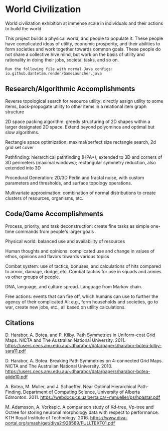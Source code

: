 # World Civilization
World civilization exhibition at immense scale in individuals and their actions to build the world

This project builds a physical world, and people to populate it. These people have complicated ideas of utility, economic prosperity, and their abilities to form societies and work together towards common goals. These people do not share a collective hive mind, but work on the basis of utility and rationality in doing their jobs, societal tasks, and so on.

```
Run the following file with normal Java configs:
io.github.dantetam.render/GameLauncher.java
```

## Research/Algorithmic Accomplishments ## 
Reverse topological search for resource utility: directly assign utility to some items, back-propogate utility to other items in a relational item graph structure

2D space packing algorithm: greedy structuring of 2D shapes within a larger designated 2D space. Extend beyond polyominos and optimal but slow algorithms.

Rectangle space optimization: maximal/perfect size rectangle search, 2d grid set cover

Pathfinding: hierarchical pathfinding (HPA*), extended to 3D and corners of 3D perimeters (maximal windows); rectangular symmetry reduction, also extended into 3D

Procedural Generation: 2D/3D Perlin and fractal noise, with custom parameters and thresholds, and surface topology operations. 

Multivariate approximation: combination of normal distributions to create clusters of resources, organisms, etc.

## Code/Game Accomplishments
Process, priority, and task deconstruction: create fine tasks as simple one-time commands from people's larger goals

Physical world: balanced use and availability of resources

Human thoughts and opinions: complicated use and change in values of ethos, opinions and flavors towards various topics

Combat system: use of tactics, bonuses, and calculations of hits compared to armor, damage, dodge, etc. Combat tactics for use in squads and armies vs other groups of people.

DNA, language, and culture spread. Language from Markov chain.

Free actions: events that can fire off, which humans can use to further the agency of their complicated AI: e.g., form households and societies, go to war, create new jobs, etc., all based on utility calculations.

## Citations
D. Harabor, A. Botea, and P. Kilby. Path Symmetries in Uniform-cost Grid Maps. NICTA and The Australian National University. 2011. https://users.cecs.anu.edu.au/~dharabor/data/papers/harabor-botea-kilby-sara11.pdf

D. Harabor, A. Botea. Breaking Path Symmetries on 4-connected Grid Maps. NICTA and The Australian National University. 2010. https://users.cecs.anu.edu.au/~dharabor/data/papers/harabor-botea-aiide10.pdf

A. Botea, M. Muller, and J. Schaeffer. Near Optimal Hierarchical Path-Finding. Department of Computing Science, University of Alberta Edmonton. 2011. https://webdocs.cs.ualberta.ca/~mmueller/ps/hpastar.pdf

M. Adamsson, A. Vorkapic. A comparison study of Kd-tree, Vp-tree and Octree for storing neuronal morphology data with respect to performance. KTH Royal Institute of Technology. 2016. https://www.diva-portal.org/smash/get/diva2:928589/FULLTEXT01.pdf